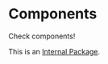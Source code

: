 # Components

Check components!

This is an [Internal Package](https://turborepo.com/posts/you-might-not-need-typescript-project-references).
